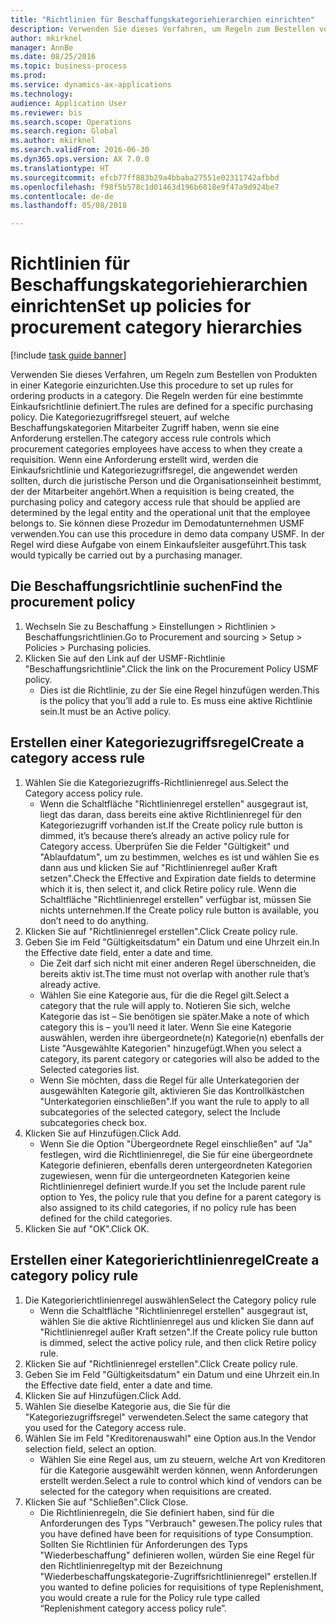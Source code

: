 ```yaml
--- 
title: "Richtlinien für Beschaffungskategoriehierarchien einrichten"
description: Verwenden Sie dieses Verfahren, um Regeln zum Bestellen von Produkten in einer Kategorie einzurichten.
author: mkirknel
manager: AnnBe
ms.date: 08/25/2016
ms.topic: business-process
ms.prod: 
ms.service: dynamics-ax-applications
ms.technology: 
audience: Application User
ms.reviewer: bis
ms.search.scope: Operations
ms.search.region: Global
ms.author: mkirknel
ms.search.validFrom: 2016-06-30
ms.dyn365.ops.version: AX 7.0.0
ms.translationtype: HT
ms.sourcegitcommit: efcb77ff883b29a4bbaba27551e02311742afbbd
ms.openlocfilehash: f98f5b578c1d01463d196b6018e9f47a9d924be7
ms.contentlocale: de-de
ms.lasthandoff: 05/08/2018

---
```

# <a name="set-up-policies-for-procurement-category-hierarchies"></a><span data-ttu-id="d9c96-103">Richtlinien für Beschaffungskategoriehierarchien einrichten</span><span class="sxs-lookup"><span data-stu-id="d9c96-103">Set up policies for procurement category hierarchies</span></span>

[!include [task guide banner](../../includes/task-guide-banner.md)]

<span data-ttu-id="d9c96-104">Verwenden Sie dieses Verfahren, um Regeln zum Bestellen von Produkten in einer Kategorie einzurichten.</span><span class="sxs-lookup"><span data-stu-id="d9c96-104">Use this procedure to set up rules for ordering products in a category.</span></span> <span data-ttu-id="d9c96-105">Die Regeln werden für eine bestimmte Einkaufsrichtlinie definiert.</span><span class="sxs-lookup"><span data-stu-id="d9c96-105">The rules are defined for a specific purchasing policy.</span></span> <span data-ttu-id="d9c96-106">Die Kategoriezugriffsregel steuert, auf welche Beschaffungskategorien Mitarbeiter Zugriff haben, wenn sie eine Anforderung erstellen.</span><span class="sxs-lookup"><span data-stu-id="d9c96-106">The category access rule controls which procurement categories employees have access to when they create a requisition.</span></span> <span data-ttu-id="d9c96-107">Wenn eine Anforderung erstellt wird, werden die Einkaufsrichtlinie und Kategoriezugriffsregel, die angewendet werden sollten, durch die juristische Person und die Organisationseinheit bestimmt, der der Mitarbeiter angehört.</span><span class="sxs-lookup"><span data-stu-id="d9c96-107">When a requisition is being created, the purchasing policy and category access rule that should be applied are determined by the legal entity and the operational unit that the employee belongs to.</span></span> <span data-ttu-id="d9c96-108">Sie können diese Prozedur im Demodatunternehmen USMF verwenden.</span><span class="sxs-lookup"><span data-stu-id="d9c96-108">You can use this procedure in demo data company USMF.</span></span> <span data-ttu-id="d9c96-109">In der Regel wird diese Aufgabe von einem Einkaufsleiter ausgeführt.</span><span class="sxs-lookup"><span data-stu-id="d9c96-109">This task would typically be carried out by a purchasing manager.</span></span>


## <a name="find-the-procurement-policy"></a><span data-ttu-id="d9c96-110">Die Beschaffungsrichtlinie suchen</span><span class="sxs-lookup"><span data-stu-id="d9c96-110">Find the procurement policy</span></span>
1. <span data-ttu-id="d9c96-111">Wechseln Sie zu Beschaffung > Einstellungen > Richtlinien > Beschaffungsrichtlinien.</span><span class="sxs-lookup"><span data-stu-id="d9c96-111">Go to Procurement and sourcing > Setup > Policies > Purchasing policies.</span></span>
2. <span data-ttu-id="d9c96-112">Klicken Sie auf den Link auf der USMF-Richtlinie "Beschaffungsrichtlinie".</span><span class="sxs-lookup"><span data-stu-id="d9c96-112">Click the link on the Procurement Policy USMF policy.</span></span>
    * <span data-ttu-id="d9c96-113">Dies ist die Richtlinie, zu der Sie eine Regel hinzufügen werden.</span><span class="sxs-lookup"><span data-stu-id="d9c96-113">This is the policy that you’ll add a rule to.</span></span> <span data-ttu-id="d9c96-114">Es muss eine aktive Richtlinie sein.</span><span class="sxs-lookup"><span data-stu-id="d9c96-114">It must be an Active policy.</span></span>  

## <a name="create-a-category-access-rule"></a><span data-ttu-id="d9c96-115">Erstellen einer Kategoriezugriffsregel</span><span class="sxs-lookup"><span data-stu-id="d9c96-115">Create a category access rule</span></span>
1. <span data-ttu-id="d9c96-116">Wählen Sie die Kategoriezugriffs-Richtlinienregel aus.</span><span class="sxs-lookup"><span data-stu-id="d9c96-116">Select the Category access policy rule.</span></span>
    * <span data-ttu-id="d9c96-117">Wenn die Schaltfläche "Richtlinienregel erstellen" ausgegraut ist, liegt das daran, dass bereits eine aktive Richtlinienregel für den Kategoriezugriff vorhanden ist.</span><span class="sxs-lookup"><span data-stu-id="d9c96-117">If the Create policy rule button is dimmed, it’s because there’s already an active policy rule for Category access.</span></span> <span data-ttu-id="d9c96-118">Überprüfen Sie die Felder "Gültigkeit" und "Ablaufdatum", um zu bestimmen, welches es ist und wählen Sie es dann aus und klicken Sie auf "Richtlinienregel außer Kraft setzen".</span><span class="sxs-lookup"><span data-stu-id="d9c96-118">Check the Effective and Expiration date fields to determine which it is, then select it, and click Retire policy rule.</span></span> <span data-ttu-id="d9c96-119">Wenn die Schaltfläche "Richtlinienregel erstellen" verfügbar ist, müssen Sie nichts unternehmen.</span><span class="sxs-lookup"><span data-stu-id="d9c96-119">If the Create policy rule button is available, you don’t need to do anything.</span></span>  
2. <span data-ttu-id="d9c96-120">Klicken Sie auf "Richtlinienregel erstellen".</span><span class="sxs-lookup"><span data-stu-id="d9c96-120">Click Create policy rule.</span></span>
3. <span data-ttu-id="d9c96-121">Geben Sie im Feld "Gültigkeitsdatum" ein Datum und eine Uhrzeit ein.</span><span class="sxs-lookup"><span data-stu-id="d9c96-121">In the Effective date field, enter a date and time.</span></span>
    * <span data-ttu-id="d9c96-122">Die Zeit darf sich nicht mit einer anderen Regel überschneiden, die bereits aktiv ist.</span><span class="sxs-lookup"><span data-stu-id="d9c96-122">The time must not overlap with another rule that’s already active.</span></span>  
    * <span data-ttu-id="d9c96-123">Wählen Sie eine Kategorie aus, für die die Regel gilt.</span><span class="sxs-lookup"><span data-stu-id="d9c96-123">Select a category that the rule will apply to.</span></span> <span data-ttu-id="d9c96-124">Notieren Sie sich, welche Kategorie das ist – Sie benötigen sie später.</span><span class="sxs-lookup"><span data-stu-id="d9c96-124">Make a note of which category this is – you’ll need it later.</span></span> <span data-ttu-id="d9c96-125">Wenn Sie eine Kategorie auswählen, werden ihre übergeordnete(n) Kategorie(n) ebenfalls der Liste "Ausgewählte Kategorien" hinzugefügt.</span><span class="sxs-lookup"><span data-stu-id="d9c96-125">When you select a category, its parent category or categories will also be added to the Selected categories list.</span></span>  
    * <span data-ttu-id="d9c96-126">Wenn Sie möchten, dass die Regel für alle Unterkategorien der ausgewählten Kategorie gilt, aktivieren Sie das Kontrollkästchen "Unterkategorien einschließen".</span><span class="sxs-lookup"><span data-stu-id="d9c96-126">If you want the rule to apply to all subcategories of the selected category, select the Include subcategories check box.</span></span>  
4. <span data-ttu-id="d9c96-127">Klicken Sie auf Hinzufügen.</span><span class="sxs-lookup"><span data-stu-id="d9c96-127">Click Add.</span></span>
    * <span data-ttu-id="d9c96-128">Wenn Sie die Option "Übergeordnete Regel einschließen" auf "Ja" festlegen, wird die Richtlinienregel, die Sie für eine übergeordnete Kategorie definieren, ebenfalls deren untergeordneten Kategorien zugewiesen, wenn für die untergeordneten Kategorien keine Richtlinienregel definiert wurde.</span><span class="sxs-lookup"><span data-stu-id="d9c96-128">If you set the Include parent rule option to Yes, the policy rule that you define for a parent category is also assigned to its child categories, if no policy rule has been defined for the child categories.</span></span>  
5. <span data-ttu-id="d9c96-129">Klicken Sie auf "OK".</span><span class="sxs-lookup"><span data-stu-id="d9c96-129">Click OK.</span></span>

## <a name="create-a-category-policy-rule"></a><span data-ttu-id="d9c96-130">Erstellen einer Kategorierichtlinienregel</span><span class="sxs-lookup"><span data-stu-id="d9c96-130">Create a category policy rule</span></span>
1. <span data-ttu-id="d9c96-131">Die Kategorierichtlinienregel auswählen</span><span class="sxs-lookup"><span data-stu-id="d9c96-131">Select the Category policy rule</span></span>
    * <span data-ttu-id="d9c96-132">Wenn die Schaltfläche "Richtlinienregel erstellen" ausgegraut ist, wählen Sie die aktive Richtlinienregel aus und klicken Sie dann auf "Richtlinienregel außer Kraft setzen".</span><span class="sxs-lookup"><span data-stu-id="d9c96-132">If the Create policy rule button is dimmed, select the active policy rule, and then click Retire policy rule.</span></span>  
2. <span data-ttu-id="d9c96-133">Klicken Sie auf "Richtlinienregel erstellen".</span><span class="sxs-lookup"><span data-stu-id="d9c96-133">Click Create policy rule.</span></span>
3. <span data-ttu-id="d9c96-134">Geben Sie im Feld "Gültigkeitsdatum" ein Datum und eine Uhrzeit ein.</span><span class="sxs-lookup"><span data-stu-id="d9c96-134">In the Effective date field, enter a date and time.</span></span>
4. <span data-ttu-id="d9c96-135">Klicken Sie auf Hinzufügen.</span><span class="sxs-lookup"><span data-stu-id="d9c96-135">Click Add.</span></span>
5. <span data-ttu-id="d9c96-136">Wählen Sie dieselbe Kategorie aus, die Sie für die "Kategoriezugriffsregel" verwendeten.</span><span class="sxs-lookup"><span data-stu-id="d9c96-136">Select the same category that you used for the Category access rule.</span></span>
6. <span data-ttu-id="d9c96-137">Wählen Sie im Feld "Kreditorenauswahl" eine Option aus.</span><span class="sxs-lookup"><span data-stu-id="d9c96-137">In the Vendor selection field, select an option.</span></span>
    * <span data-ttu-id="d9c96-138">Wählen Sie eine Regel aus, um zu steuern, welche Art von Kreditoren für die Kategorie ausgewählt werden können, wenn Anforderungen erstellt werden.</span><span class="sxs-lookup"><span data-stu-id="d9c96-138">Select a rule to control which kind of vendors can be selected for the category when requisitions are created.</span></span>  
7. <span data-ttu-id="d9c96-139">Klicken Sie auf "Schließen".</span><span class="sxs-lookup"><span data-stu-id="d9c96-139">Click Close.</span></span>
    * <span data-ttu-id="d9c96-140">Die Richtlinienregeln, die Sie definiert haben, sind für die Anforderungen des Typs "Verbrauch" gewesen.</span><span class="sxs-lookup"><span data-stu-id="d9c96-140">The policy rules that you have defined have been for requisitions of type Consumption.</span></span> <span data-ttu-id="d9c96-141">Sollten Sie Richtlinien für Anforderungen des Typs "Wiederbeschaffung" definieren wollen, würden Sie eine Regel für den Richtlinienregeltyp mit der Bezeichnung "Wiederbeschaffungskategorie-Zugriffsrichtlinienregel" erstellen.</span><span class="sxs-lookup"><span data-stu-id="d9c96-141">If you wanted to define policies for requisitions of type Replenishment, you would create a rule for the Policy rule type called “Replenishment category access policy rule”.</span></span>  


